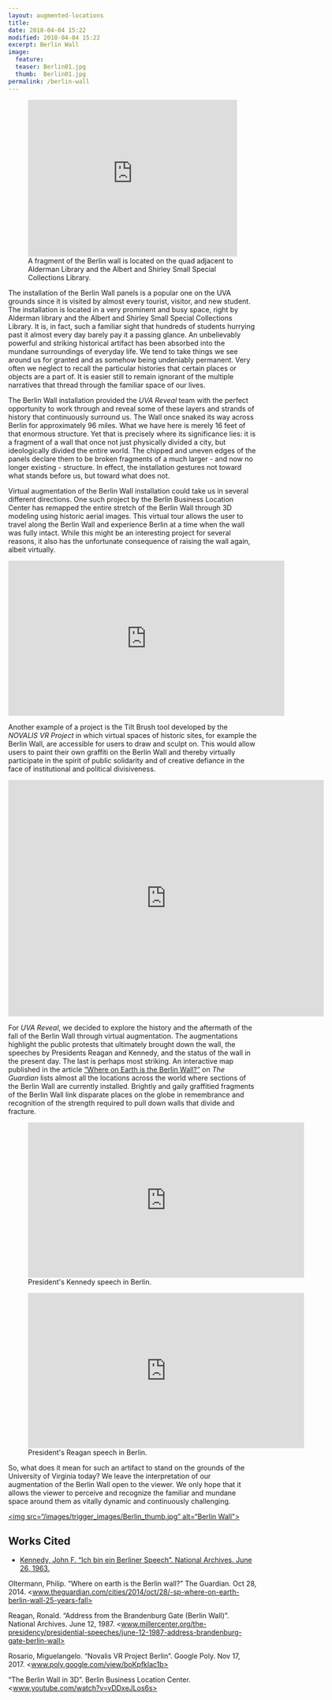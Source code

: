 ```yaml
---
layout: augmented-locations
title:
date: 2018-04-04 15:22
modified: 2018-04-04 15:22
excerpt: Berlin Wall
image:
  feature:
  teaser: Berlin01.jpg
  thumb:  Berlin01.jpg
permalink: /berlin-wall
---
```



<style>.embed-container {position: relative; padding-bottom: 75%; height: 0; max-width: 100%;} .embed-container iframe, .embed-container object, .embed-container iframe{position: absolute; top: 0; left: 0; width: 100%; height: 100%;} small{position: absolute; z-index: 40; bottom: 0; margin-bottom: -15px;}</style>
<figure>
<div class="embed-container">
<iframe width="800" height="600" frameborder="0" scrolling="no" marginheight="0" marginwidth="0" title="PraxisMap" src="https://uvalibrary.maps.arcgis.com/apps/Embed/index.html?webmap=cd441159531b40eeb560cc8bd82e3126&extent=-78.504304,38.036906,-78.506304,38.034906">
</iframe>
</div>
<figcaption>
A fragment of the Berlin wall is located on the quad adjacent to Alderman Library and the Albert and Shirley Small Special Collections Library.
</figcaption>
</figure>



The installation of the Berlin Wall panels is a popular one on the UVA grounds since it is visited by almost every tourist, visitor, and new student. The installation is located in a very prominent and busy space, right by Alderman library and the Albert and Shirley Small Special Collections Library. It is, in fact, such a familiar sight that hundreds of students hurrying past it almost every day barely pay it a passing glance. An unbelievably powerful and striking historical artifact has been absorbed into the mundane surroundings of everyday life. We tend to take things we see around us for granted and as somehow being undeniably permanent. Very often we neglect to recall the particular histories that certain places or objects are a part of. It is easier still to remain ignorant of the multiple narratives that thread through the familiar space of our lives.

The Berlin Wall installation provided the *UVA Reveal* team with the perfect opportunity to work through and reveal some of these layers and strands of history that continuously surround us. The Wall once snaked its way across Berlin for approximately 96 miles. What we have here is merely 16 feet of that enormous structure. Yet that is precisely where its significance lies: it is a fragment of a wall that once not just physically divided a city, but ideologically divided the entire world. The chipped and uneven edges of the panels declare them to be broken fragments of a much larger - and now no longer existing - structure. In effect, the installation gestures not toward what stands before us, but toward what does not.

Virtual augmentation of the Berlin Wall installation could take us in several different directions. One such project by the Berlin Business Location Center has remapped the entire stretch of the Berlin Wall through 3D modeling using historic aerial images. This virtual tour allows the user to travel along the Berlin Wall and experience Berlin at a time when the wall was fully intact. While this might be an interesting project for several reasons, it also has the unfortunate consequence of raising the wall again, albeit virtually.


<iframe width="560" height="315" src="https://www.youtube.com/embed/vDDxeJLos6s?rel=0" frameborder="0" allow="autoplay; encrypted-media" allowfullscreen></iframe>


Another example of a project is the Tilt Brush tool developed by the *NOVALIS VR Project* in which virtual spaces of historic sites, for example the Berlin Wall, are accessible for users to draw and sculpt on. This would allow users to paint their own graffiti on the Berlin Wall and thereby virtually participate in the spirit of public solidarity and of creative defiance in the face of institutional and political divisiveness.

<iframe width="640" height="480" src="https://poly.google.com/view/boKpfklac1b/embed" frameborder="0" allowvr allowfullscreen mozallowfullscreen="true" webkitallowfullscreen="true" onmousewheel=""></iframe>


For *UVA Reveal*, we decided to explore the history and the aftermath of the fall of the Berlin Wall through virtual augmentation. The augmentations highlight the public protests that ultimately brought down the wall, the speeches by Presidents Reagan and Kennedy, and the status of the wall in the present day. The last is perhaps most striking. An interactive map published in the article <a href="https://interactive.guim.co.uk/embed/lhaddou/berlin-wall/wallworld.html">“Where on Earth is the Berlin Wall?”</a> on *The Guardian* lists almost all the locations across the world where sections of the Berlin Wall are currently installed. Brightly and gaily graffitied fragments of the Berlin Wall link disparate places on the globe in remembrance and recognition of the strength required to pull down walls that divide and fracture.

<figure>
<iframe width="560" height="315" src="https://www.youtube.com/embed/56V6r2dpYH8?rel=0" frameborder="0" allow="autoplay; encrypted-media" allowfullscreen></iframe>
<figcaption>President's Kennedy speech in Berlin.</figcaption>
</figure>

<figure>
<iframe width="560" height="315" src="https://www.youtube.com/embed/Ei1HnWwzmNk?rel=0" frameborder="0" allow="autoplay; encrypted-media" allowfullscreen></iframe>
<figcaption>President's Reagan speech in Berlin.</figcaption>
</figure>

So, what does it mean for such an artifact to stand on the grounds of the University of Virginia today? We leave the interpretation of our augmentation of the Berlin Wall open to the viewer. We only hope that it allows the viewer to perceive and recognize the familiar and mundane space around them as vitally dynamic and continuously challenging.

<a href=“/images/trigger_images/Berlin.jpg”><img src=“/images/trigger_images/Berlin_thumb.jpg” alt=“Berlin Wall”></a>

## Works Cited

* [Kennedy, John F. “Ich bin ein Berliner Speech”. National Archives. June 26, 1963.](www.millercenter.org/the-presidency/presidential-speeches/june-26-1963-ich-bin-ein-berliner-speech)

Oltermann, Philip. “Where on earth is the Berlin wall?” The Guardian. Oct 28, 2014. <www.theguardian.com/cities/2014/oct/28/-sp-where-on-earth-berlin-wall-25-years-fall>

Reagan, Ronald. “Address from the Brandenburg Gate (Berlin Wall)”. National Archives. June 12, 1987. <www.millercenter.org/the-presidency/presidential-speeches/june-12-1987-address-brandenburg-gate-berlin-wall>

Rosario, Miguelangelo. “Novalis VR Project Berlin”. Google Poly. Nov 17, 2017. <www.poly.google.com/view/boKpfklac1b>

“The Berlin Wall in 3D”. Berlin Business Location Center. <www.youtube.com/watch?v=vDDxeJLos6s>
